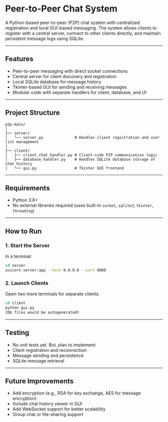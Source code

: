 
# Peer-to-Peer Chat System

A Python-based peer-to-peer (P2P) chat system with centralized registration and local GUI-based messaging. The system allows clients to register with a central server, connect to other clients directly, and maintain persistent message logs using SQLite.

---

## Features

- Peer-to-peer messaging with direct socket connections
- Central server for client discovery and registration
- Local SQLite database for message history
- Tkinter-based GUI for sending and receiving messages
- Modular code with separate handlers for client, database, and UI

---

## Project Structure

```
p2p-main/
│
├── server/
│   └── server.py              # Handles client registration and user list management
│
├── client/
│   ├── client_chat_handler.py # Client-side P2P communication logic
│   ├── database_handler.py    # Handles SQLite database storage of chat history
│   └── gui.py                 # Tkinter GUI frontend
```

---

## Requirements

- Python 3.8+
- No external libraries required (uses built-in `socket`, `sqlite3`, `tkinter`, `threading`)

---

## How to Run

### 1. Start the Server
In a terminal:
```bash
cd server
uvicorn server:app --host 0.0.0.0 --port 8000
```

### 2. Launch Clients
Open two more terminals for separate clients:
```bash
cd client
python gui.py
(Db files would be autogenerated)
```
---

## Testing

- No unit tests yet. But, plan to implement:
- Client registration and reconnection
- Message sending and persistence
- SQLite message retrieval

---

## Future Improvements

- Add encryption (e.g., RSA for key exchange, AES for message encryption)
- Include chat history viewer in GUI
- Add WebSocket support for better scalability
- Group chat or file-sharing support


